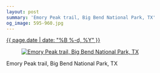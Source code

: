 ```yaml
---
layout: post
summary: 'Emory Peak trail, Big Bend National Park, TX'
og_image: 595-960.jpg
---
```


<div class="post">
 <time>
  <a href="/595">
   {{ page.date | date: "%B %-d, %Y" }}
  </a>
 </time>
 <a href="/595">
  <figure data-taken="12/19/2016">
   <img alt="Emory Peak trail, Big Bend National Park, TX" sizes="(min-width: 700px) 50vw, calc(100vw - 2rem)" src="{{ site.assets_url }}/595-480.jpg" srcset="{{ site.assets_url }}/595-240.jpg 240w, {{ site.assets_url }}/595-480.jpg 480w, {{ site.assets_url }}/595-720.jpg 720w, {{ site.assets_url }}/595-960.jpg 960w"/>
  </figure>
 </a>
 <span>
  Emory Peak trail, Big Bend National Park, TX
 </span>
</div>
